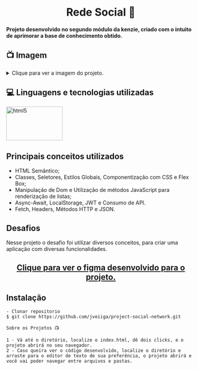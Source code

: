 <h1 align="center">Rede Social 📱</h1>
<h4>Projeto desenvolvido no segundo módulo da kenzie, criado com o intuito de aprimorar a base de conhecimento obtido.</h4>

## 📺 Imagem

<details>
  
<summary>Clique para ver a imagem do projeto.</summary>
  
![Printscreen](https://github.com/community/community/assets/57195630/5fe14bef-32d3-464f-8248-7151d3dd4179)

</details> 

## 💻 Linguagens e tecnologias utilizadas
<p align="left"> 
<img src="https://fiverr-res.cloudinary.com/images/t_main1,q_auto,f_auto/gigs/105040166/original/a068aa0bf723f101aea775be086bf91be5debc12/solve-html-css-js-or-js-library-problems.png" alt="html5" width="150" height="90" max-width="100%">

## Principais conceitos utilizados  

  - HTML Semântico;
  - Classes, Seletores, Estilos Globais, Componentização com CSS e Flex Box;
  - Manipulação de Dom e Utilização de métodos JavaScript para renderização de listas;
  - Async-Await, LocalStorage, JWT e Consumo de API. 
  - Fetch, Headers, Métodos HTTP e JSON. 
  
## Desafios
  Nesse projeto o desafio foi utilizar diversos conceitos, para criar uma aplicação com diversas funcionalidades.
  
<h2 align="center"><a target=blank href="https://www.figma.com/file/ekP6zZRuQd3UvHySOs4Z6V/CSS-Intermedi%C3%A1rio---Criando-Rede-Social?type=design&node-id=4-100&t=IQ29vula38LAsjAc-0">Clique para ver o figma desenvolvido para o projeto.</a></h2>

## Instalação

    - Clonar repositorio
    $ git clone https://github.com/jveiiga/project-social-network.git

    Sobre os Projetos 📺
    
    1 - Vá até o diretório, localize o index.html, dê dois clicks, e o projeto abrirá no seu navegador.
    2 - Caso queira ver o código desenvolvido, localize o diretório e arraste para o editor de texto de sua preferência, o projeto abrirá e você vai poder navegar entre arquivos e pastas. 
